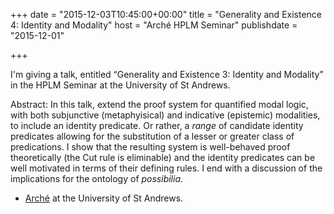 +++
date = "2015-12-03T10:45:00+00:00"
title = "Generality and Existence 4: Identity and Modality"
host = "Arché HPLM Seminar"
publishdate = "2015-12-01"

+++

I'm giving a talk, entitled “Generality and Existence 3: Identity and Modality” in the  HPLM Seminar at the University of St Andrews. 

Abstract: In this talk, extend the proof system for quantified modal logic, with both subjunctive (metaphyisical) and indicative (epistemic) modalities, to include an identity predicate. Or rather, a *range* of candidate identity predicates allowing for the substitution of a lesser or greater class of predications. I show that the resulting system is well-behaved proof theoretically (the Cut rule is eliminable) and the identity predicates can be well motivated in terms of their defining rules. I end with a discussion of the implications for the ontology of *possibilia*.

* [Arché](http://www.st-andrews.ac.uk/arche/) at the University of St Andrews.
